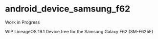 # android_device_samsung_f62
Work in Progress

WIP LineageOS 19.1 Device tree for the Samsung Galaxy F62 (SM-E625F)
